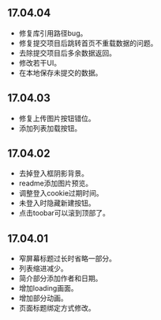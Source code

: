 ## 17.04.04

* 修复库引用路径bug。
* 修复提交项目后跳转首页不重载数据的问题。
* 去除提交项目后多余数据返回。
* 修改若干UI。
* 在本地保存未提交的数据。

## 17.04.03

* 修复上传图片按钮错位。
* 添加列表加载按钮。

## 17.04.02

* 去掉登入框阴影背景。
* readme添加图片预览。
* 调整登入cookie过期时间。
* 未登入时隐藏新建按钮。
* 点击toobar可以滚到顶部了。

## 17.04.01

* 窄屏幕标题过长时省略一部分。
* 列表缩进减少。
* 简介部分添加作者和日期。
* 增加loading画面。
* 增加部分动画。
* 页面标题绑定方式修改。
